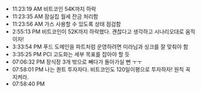 
- 11:23:19 AM 비트코인 54K까지 하락
- 11:23:35 AM 잠실집 월세 잔금 처리함
- 11:23:56 AM 가스 사용할 수 있도록 상태 점검함
- 2:55:13 PM 비트코인이 52K까지 하락했다. 괜찮다고 생각하고 시나리오대로 움직이자!
- 3:33:54 PM 푸드 도메인을 파트처럼 운영하려면 미라님과 싱크를 잘 맞춰야 함
- 3:35:25 PM PCI 고도화는 세부 목표를 잡아야 할 듯 
- 07:06:32 PM 장식장 3개 밖으로 빼다가 돌아가실 뻔 ㅜㅜ
- 07:58:01 PM 나는 퀀트 투자자다. 비트코인도 120일이평으로 투자하자! 원칙 꼭 지켜라. 
- 07:58:40 PM 

